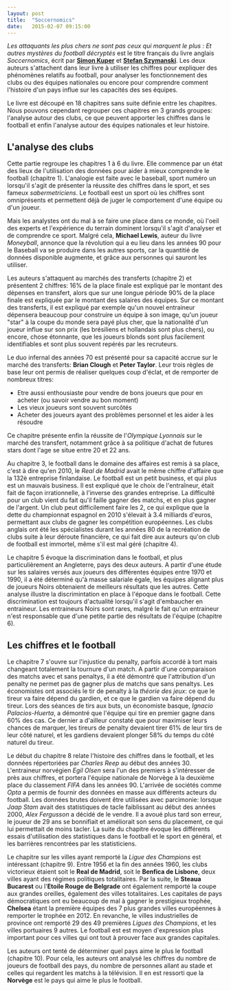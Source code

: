 ```yaml
---
layout: post
title:  "Soccernomics"
date:   2015-02-07 09:15:00
---
```


*Les attaquants les plus chers ne sont pas ceux qui marquent le plus : Et autres mystères du football décryptés* est le titre français du livre anglais *Soccernomics*, écrit par **[Simon Kuper](https://twitter.com/kupersimon "Twitter @kupersimon")** et **[Stefan Szymanski](https://twitter.com/sszy "Twitter @sszy")**. Les deux auteurs s'attachent dans leur livre à utiliser les chiffres pour expliquer des phénomènes relatifs au football, pour analyser les fonctionnement des clubs ou des équipes nationales ou encore pour comprendre comment l'histoire d'un pays influe sur les capacités des ses équipes.

Le livre est découpé en 18 chapitres sans suite définie entre les chapitres. Nous pouvons cependant regrouper ces chapitres en 3 grands groupes: l'analyse autour des clubs, ce que peuvent apporter les chiffres dans le football et enfin l'analyse autour des équipes nationales et leur histoire.

## L'analyse des clubs

Cette partie regroupe les chapitres 1 à 6 du livre. Elle commence par un état des lieux de l'utilisation des données pour aider à mieux comprendre le football (chapitre 1). L'analogie est faite avec le baseball, sport numéro un lorsqu'il s'agit de présenter la réussite des chiffres dans le sport, et ses fameux *sabermetriciens*. Le football eest un sport où les chiffres sont omniprésents et permettent déjà de juger le comportement d'une équipe ou d'un joueur. 

Mais les analystes ont du mal à se faire une place dans ce monde, où l'oeil des experts et l'expérience du terrain dominent lorsqu'il s'agit d'analyser et de comprendre ce sport. Malgré cela, **Michael Lewis**, auteur du livre *Moneyball*, annonce que la révolution qui a eu lieu dans les années 90 pour le Baseball va se produire dans les autres sports, car la quantitié de données disponible augmente, et grâce aux personnes qui sauront les utiliser.

Les auteurs s'attaquent au marchés des transferts (chapitre 2) et présentent 2 chiffres: 16% de la place finale est expliqué par le montant des dépenses en transfert, alors que sur une longue période 90% de la place finale est expliquée par le montant des salaires des équipes. Sur ce montant des transferts, il est expliqué par exemple qu'un nouvel entraineur dépensera beaucoup pour construire un équipe à son image, qu'un joueur "star" à la coupe du monde sera payé plus cher, que la nationalité d'un joueur influe sur son prix (les brésiliens et hollandais sont plus chers), ou encore, chose étonnante, que les joueurs blonds sont plus facilement identifiables et sont plus souvent repérés par les recruteurs.

Le duo infernal des années 70 est présenté pour sa capacité accrue sur le marché des transferts: **Brian Clough** et **Peter Taylor**. Leur trois règles de base leur ont permis de réaliser quelques coup d'éclat, et de remporter de nombreux titres:

 * Etre aussi enthousiaste pour vendre de bons joueurs que pour en acheter (ou savoir vendre au bon moment)
 * Les vieux joueurs sont souvent surcôtés
 * Acheter des joueurs ayant des problèmes personnel et les aider à les résoudre

Ce chapitre présente enfin la réussite de l'*Olympique Lyonnais* sur le marché des transfert, notamment grâce à sa politique d'achat de futures stars dont l'age se situe entre 20 et 22 ans.

Au chapitre 3, le football dans le domaine des affaires est remis à sa place, c'est à dire qu'en 2010, le *Real de Madrid* avait le même chiffre d'affaire que la 132è entreprise finlandaise. Le football est un petit business, et qui plus est un mauvais business. Il est expliqué que le choix de l'entraîneur, était fait de façon irrationnelle, à l'inverse des grandes entreprise. La difficulté pour un club vient du fait qu'il faille gagner des matchs, et en plus gagner de l'argent. Un club peut difficilement faire les 2, ce qui explique que la dette du championnat espagnol en 2010 s'élevait à 3.4 milliards d'euros, permettant aux clubs de gagner les compétition européennes. Les clubs anglais ont été les spécialistes durant les années 80 de la recréation de clubs suite à leur déroute financière, ce qui fait dire aux auteurs qu'on club de football est immortel, même s'il est mal géré (chapitre 4).

Le chapitre 5 évoque la discrimination dans le football, et plus particulièrement an Angleterre, pays des deux auteurs. A partir d'une étude sur les salaires versés aux joueurs des différentes équipes entre 1970 et 1990, il a été déterminé qu'à masse salariale égale, les équipes alignant plus de joueurs Noirs obtenaient de meilleurs résultats que les autres. Cette analyse illustre la discrimintation en place à l'époque dans le football. Cette discrimination est toujours d'actualité lorsqu'il s'agit d'embaucher en entraineur. Les entraineurs Noirs sont rares, malgré le fait qu'un entraineur n'est responsable que d'une petite partie des résultats de l'équipe (chapitre 6).

## Les chiffres et le football

Le chapitre 7 s'ouvre sur l'injustice du penalty, parfois accordé à tort mais changeant totalement la tournure d'un match. A partir d'une comparaison des matchs avec et sans penaltys, il a été démontré que l'attribution d'un penalty ne permet pas de gagner plus de matchs que sans penaltys. Les économistes ont associés le tir de penalty à la *théorie des jeux*: ce que le tireur va faire dépend du gardien, et ce que le gardien va faire dépend du tireur. Lors des séances de tirs aux buts, un économiste basque, *Ignacio Palacios-Huerta*, a démontré que l'équipe qui tire en premier gagne dans 60% des cas. Ce dernier a d'ailleur constaté que pour maximiser leurs chances de marquer, les tireurs de penalty devaient tirer 61% de leur tirs de leur côté naturel, et les gardiens devaient plonger 58% du temps du côté naturel du tireur.

Le début du chapitre 8 relate l'histoire des chiffres dans le football, et les données répertoriées par *Charles Reep* au début des années 30. L'entraineur norvégien *Egil Olsen* sera l'un des premiers à s'intéresser de près aux chiffres, et portera l'équipe nationale de Norvège à la deuxième place du classement *FIFA* dans les années 90. L'arrivée de sociétés comme *Opta* a permis de fournir des données en masse aux différents acteurs du football. Les données brutes doivent être utilisées avec parcimonie: lorsque *Jaap Stam* avait des statistiques de tacle faiblissant au début des années 2000, *Alex Fergusson* a décidé de le vendre. Il a avoué plus tard son erreur, le joueur de 29 ans se bonnifiait et améliorait son sens du placement, ce qui lui permettait de moins tacler. La suite du chapitre évoque les différents essais d'utilisation des statistiques dans le football et le sport en général, et les barrières rencontrées par les statisticiens.

Le chapitre sur les villes ayant remporté la *Ligue des Champions* est intéressant (chapitre 9). Entre 1956 et la fin des années 1960, les clubs victorieux étaient soit le **Real de Madrid**, soit le **Benfica de Lisbone**, deux villes ayant des régimes politiques totalitaires. Par la suite, le **Steaua Bucarest** ou l'**Etoile Rouge de Belgrade** ont également remporté la coupe aux grandes oreilles, également des villes totalitaires. Les capitales de pays démocratiques ont eu beaucoup de mal à gagner le prestigieux trophée, **Chelsea** étant la première équipes des 7 plus grandes villes européennes à remporter le trophée en 2012. En revanche, le villes industrielles de province ont remporté 29 des 49 premières *Ligues des Champions*, et les villes portuaires 9 autres. Le football est est moyen d'expression plus important pour ces villes qui ont tout à prouver face aux grandes capitales.

Les auteurs ont tenté de déterminer quel pays aime le plus le football (chapitre 10). Pour cela, les auteurs ont analysé les chiffres du nombre de joueurs de football des pays, du nombre de personnes allant au stade et celles qui regardent les matchs à la télévision. Il en est ressorti que la **Norvège** est le pays qui aime le plus le football.